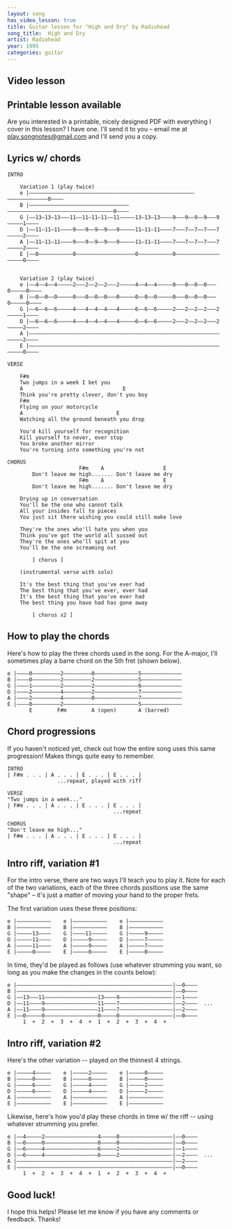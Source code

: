 ```yaml
---
layout: song
has_video_lesson: true
title: Guitar lesson for "High and Dry" by Radiohead
song_title:  High and Dry
artist: Radiohead
year: 1995
categories: guitar
---
```


## Video lesson

<!-- <iframe width="560" height="315" src="https://www.youtube.com/embed/u_1fqr5OCMU" frameborder="0" allowfullscreen></iframe> -->

## Printable lesson available

Are you interested in a printable, nicely designed PDF with everything I cover in this lesson? I have one. I'll send it to you – email me at play.songnotes@gmail.com and I'll send you a copy.

## Lyrics w/ chords

    INTRO

        Variation 1 (play twice)
        e |——————–––––––––––––––————–––––––——————–––––––––––––––————–––––––––0––––
        B |——————————––––––––––––––––––––––——————————––––––––––––––––––––––––0––––
        G |——13—13—13–––11—–11–11—11—–11—––——13—13—13––––9—––9––9—–9—––9—––––1––––
        D |——11—11—11–––—9—–—9–—9——9—–—9—––——11—11—11–––—7—–—7–—7——7—–—7—––––2––––
        A |——11—11—11–––—9—–—9–—9——9—–—9—––——11—11—11–––—7—–—7–—7——7—–—7—––––2––––
        E |——0———––––––––0—–––––––––––––—––——0———––––––––0—–––––––––––––—––––0––––


        Variation 2 (play twice)
        e |——4——4––4–––––2–––2––2——2–––2–––——4——4––4–––––0–––0––0——0–––0–––––0––––
        B |——0——0——0—––––0–––0––0––0–––0–––——0——0——0—––––0–––0––0––0–––0–––––0––––
        G |——6–—6–—6–––––4—––4––4—–4—––4—––——6–—6–—6–––––2—––2––2—–2—––2—––––1––––
        D |——6–—6–—6–––––4—––4––4—–4—––4—––——6–—6–—6–––––2—––2––2—–2—––2—––––2––––
        A |——––—––—–––––––—––––––—––—–––—––——––—––—–––––––—––––––—––—–––—––––2––––
        E |——–——––––––––––—–––––––––––––—––——–——––––––––––—–––––––––––––—––––0––––

    VERSE

        F#m
        Two jumps in a week I bet you
        A                                E
        Think you're pretty clever, don't you boy
        F#m
        Flying on your motorcycle
        A                              E
        Watching all the ground beneath you drop

        You'd kill yourself for recognition
        Kill yourself to never, ever stop
        You broke another mirror
        You're turning into something you're not

    CHORUS
                           F#m    A                   E
            Don't leave me high....... Don't leave me dry
                           F#m    A                   E
            Don't leave me high....... Don't leave me dry

        Drying up in conversation
        You'll be the one who cannot talk
        All your insides fall to pieces
        You just sit there wishing you could still make love

        They're the ones who'll hate you when you
        Think you've got the world all sussed out
        They're the ones who'll spit at you
        You'll be the one screaming out

            [ chorus ]

        (instrumental verse with solo)

        It's the best thing that you've ever had
        The best thing that you've ever, ever had
        It's the best thing that you've ever had
        The best thing you have had has gone away

            [ chorus x2 ]


## How to play the chords

Here's how to play the three chords used in the song. For the A-major, I'll sometimes play a barre chord on the 5th fret (shown below).

    e |————0—————————2—————————0——————————————5—————————————
    B |————0—————————2—————————2——————————————5—————————————
    G |————1—————————2—————————2——————————————6—————————————
    D |————2—————————4—————————2——————————————7—————————————
    A |————2—————————4—————————0——————————————7—————————————
    E |————0—————————2————————————————————————5—————————————
           E        F#m        A (open)       A (barred)

## Chord progressions

If you haven't noticed yet, check out how the entire song uses this same progression! Makes things quite easy to remember.

    INTRO
    | F#m . . . | A . . . | E . . . | E . . . |
                    ...repeat, played with riff

    VERSE
    "Two jumps in a week..."
    | F#m . . . | A . . . | E . . . | E . . . |
                                      ...repeat

    CHORUS
    "Don't leave me high..."
    | F#m . . . | A . . . | E . . . | E . . . |
                                      ...repeat

## Intro riff, variation #1

For the intro verse, there are two ways I'll teach you to play it. Note for each of the two variations, each of the three chords positions use the same "shape" – it's just a matter of moving your hand to the proper frets.

The first variation uses these three positions:

    e |—–––————–––    e |––—————––––    e |–––———–––––
    B |—–––————–––    B |––—————––––    B |–––———–––––
    G |—–––—13—–––    G |––——11—––––    G |–––——9–––––
    D |—–––—11—–––    D |––———9—––––    D |–––——7–––––
    A |—–––—11—–––    A |––———9—––––    A |–––——7–––––
    E |—–––—0——–––    E |––———0—––––    E |–––——0–––––

In time, they'd be played as follows (use whatever strumming you want, so long as you make the changes in the counts below):

    e |——————————–––––––––––––––————–————––––––––––––––––|–—0—–––
    B |——————————–––––––––––––––————–————––––––––––––––––|–—0—–––
    G |——13———11—–––––––––––––––—13—–——9—––––––––––––––––|–—1—–––
    D |——11————9—–––––––––––––––—11—–——7—––––––––––––––––|–—2—–––  ...
    A |——11————9—–––––––––––––––—11—–——7—––––––––––––––––|–—2—–––
    E |——0—————0—–––––––––––––––—0——–——0—––––––––––––––––|–—0—–––
         1  +  2  +  3  +  4  +  1  +  2  +  3  +  4  +

## Intro riff, variation #2

Here's the other variation -- played on the thinnest 4 strings.

    e |—–––—4——–––    e |—–––—2——–––    e |—–––—0——–––
    B |—–––—0——–––    B |—–––—0——–––    B |—–––—0——–––
    G |—–––—6–—–––    G |—–––—4–—–––    G |—–––—2–—–––
    D |—–––—6–—–––    D |—–––—4–—–––    D |—–––—2–—–––
    A |—–––—––—–––    A |—–––—––—–––    A |—–––—––—–––
    E |—–––—–——–––    E |—–––—–——–––    E |—–––—–——–––

Likewise, here's how you'd play these chords in time w/ the riff -- using whatever strumming you prefer.

    e |——4—————2—–––––––––––––––—4——–——0—––––––––––––––––|–—0—–––
    B |——0—————0—–––––––––––––––—0——–——0—––––––––––––––––|–—0—–––
    G |——6–———–4—–––––––––––––––—6–—–——2—––––––––––––––––|–—1—–––
    D |——6–————4—–––––––––––––––—6–—–——2—––––––––––––––––|–—2—–––  ...
    A |——––————–—–––––––––––––––—––—–——–—––––––––––––––––|–—2—–––
    E |——–———————–––––––––––––––————–————––––––––––––––––|–—0—–––
         1  +  2  +  3  +  4  +  1  +  2  +  3  +  4  +  

## Good luck!

I hope this helps! Please let me know if you have any comments or feedback. Thanks!
